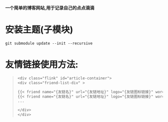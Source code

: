 <!--
 * @Author: Raja
 * @Description: README.md
 * @Date: 2023-01-14 00:21:05
 * @LastEditTime: 2023-01-14 00:22:08
 * @FilePath: /raja-blog/README.md
-->

**一个简单的博客网站,用于记录自己的点点滴滴**

# 安装主题(子模块)
`git submodule update --init --recursive `

# 友情链接使用方法:

>
>```css
><div class="flink" id="article-container">
><div class="friend-list-div" >
>
>{{< friend name="{友链名}" url="{友链地址}" logo="{友链图标链接}" word="{友链描述}" >}}
>{{< friend name="{友链名}" url="{友链地址}" logo="{友链图标链接}" word="{友链描述}" >}}
>...
>
></div>
></div>
>```